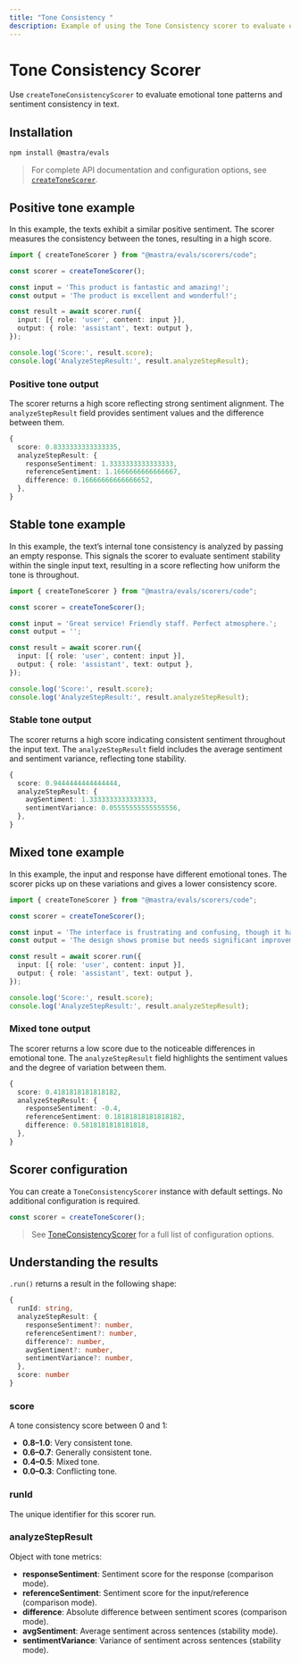 ```yaml
---
title: "Tone Consistency "
description: Example of using the Tone Consistency scorer to evaluate emotional tone patterns and sentiment consistency in text.
---
```



# Tone Consistency Scorer

Use `createToneConsistencyScorer` to evaluate emotional tone patterns and sentiment consistency in text.

## Installation

```bash copy
npm install @mastra/evals
```

> For complete API documentation and configuration options, see [`createToneScorer`](/reference/scorers/tone-consistency).

## Positive tone example

In this example, the texts exhibit a similar positive sentiment. The scorer measures the consistency between the tones, resulting in a high score.

```typescript filename="src/example-positive-tone.ts" showLineNumbers copy
import { createToneScorer } from "@mastra/evals/scorers/code";

const scorer = createToneScorer();

const input = 'This product is fantastic and amazing!';
const output = 'The product is excellent and wonderful!';

const result = await scorer.run({
  input: [{ role: 'user', content: input }],
  output: { role: 'assistant', text: output },
});

console.log('Score:', result.score);
console.log('AnalyzeStepResult:', result.analyzeStepResult);
```

### Positive tone output

The scorer returns a high score reflecting strong sentiment alignment. The `analyzeStepResult` field provides sentiment values and the difference between them.

```typescript
{
  score: 0.8333333333333335,
  analyzeStepResult: {
    responseSentiment: 1.3333333333333333,
    referenceSentiment: 1.1666666666666667,
    difference: 0.16666666666666652,
  },
}
```

## Stable tone example

In this example, the text’s internal tone consistency is analyzed by passing an empty response. This signals the scorer to evaluate sentiment stability within the single input text, resulting in a score reflecting how uniform the tone is throughout.

```typescript filename="src/example-stable-tone.ts" showLineNumbers copy
import { createToneScorer } from "@mastra/evals/scorers/code";

const scorer = createToneScorer();

const input = 'Great service! Friendly staff. Perfect atmosphere.';
const output = '';

const result = await scorer.run({
  input: [{ role: 'user', content: input }],
  output: { role: 'assistant', text: output },
});

console.log('Score:', result.score);
console.log('AnalyzeStepResult:', result.analyzeStepResult);
```

### Stable tone output

The scorer returns a high score indicating consistent sentiment throughout the input text. The `analyzeStepResult` field includes the average sentiment and sentiment variance, reflecting tone stability.

```typescript
{
  score: 0.9444444444444444,
  analyzeStepResult: {
    avgSentiment: 1.3333333333333333,
    sentimentVariance: 0.05555555555555556,
  },
}
```

## Mixed tone example

In this example, the input and response have different emotional tones. The scorer picks up on these variations and gives a lower consistency score.

```typescript filename="src/example-mixed-tone.ts" showLineNumbers copy
import { createToneScorer } from "@mastra/evals/scorers/code";

const scorer = createToneScorer();

const input = 'The interface is frustrating and confusing, though it has potential.';
const output = 'The design shows promise but needs significant improvements to be usable.';

const result = await scorer.run({
  input: [{ role: 'user', content: input }],
  output: { role: 'assistant', text: output },
});

console.log('Score:', result.score);
console.log('AnalyzeStepResult:', result.analyzeStepResult);
```

### Mixed tone output

The scorer returns a low score due to the noticeable differences in emotional tone. The `analyzeStepResult` field highlights the sentiment values and the degree of variation between them.

```typescript
{
  score: 0.4181818181818182,
  analyzeStepResult: {
    responseSentiment: -0.4,
    referenceSentiment: 0.18181818181818182,
    difference: 0.5818181818181818,
  },
}
```

## Scorer configuration

You can create a `ToneConsistencyScorer` instance with default settings. No additional configuration is required.

```typescript
const scorer = createToneScorer();
```

> See [ToneConsistencyScorer](/reference/scorers/tone-consistency.md) for a full list of configuration options.

## Understanding the results

`.run()` returns a result in the following shape:

```typescript
{
  runId: string,
  analyzeStepResult: {
    responseSentiment?: number,
    referenceSentiment?: number,
    difference?: number,
    avgSentiment?: number,
    sentimentVariance?: number,
  },
  score: number
}
```

### score
A tone consistency score between 0 and 1:

- **0.8–1.0**: Very consistent tone.
- **0.6–0.7**: Generally consistent tone.
- **0.4–0.5**: Mixed tone.
- **0.0–0.3**: Conflicting tone.

### runId
The unique identifier for this scorer run.

### analyzeStepResult
Object with tone metrics:
- **responseSentiment**: Sentiment score for the response (comparison mode).
- **referenceSentiment**: Sentiment score for the input/reference (comparison mode).
- **difference**: Absolute difference between sentiment scores (comparison mode).
- **avgSentiment**: Average sentiment across sentences (stability mode).
- **sentimentVariance**: Variance of sentiment across sentences (stability mode).

<GithubLink
  marginTop='mt-16'
  link="https://github.com/mastra-ai/mastra/blob/main/examples/basics/scorers/tone-consistency"
/>
